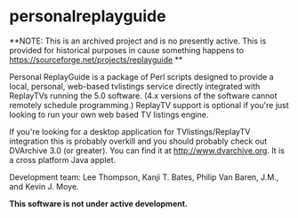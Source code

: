 # personalreplayguide

**NOTE: This is an archived project and is no presently active. This is provided for historical purposes in cause something happens to https://sourceforge.net/projects/replayguide **


Personal ReplayGuide is a package of Perl scripts designed to provide a local, personal, web-based tvlistings service directly integrated with ReplayTVs running the 5.0 software.   (4.x versions of the software cannot remotely schedule programming.)    ReplayTV support is optional if you're just looking to run your own web based TV listings engine.

If you're looking for a desktop application for TVlistings/ReplayTV integration this is probably overkill and you should probably check out DVArchive 3.0 (or greater).   You can find it at http://www.dvarchive.org.    It is a cross platform Java applet.

Development team: Lee Thompson, Kanji T. Bates, Philip Van Baren, J.M., and Kevin J. Moye.

**This software is not under active development.**
